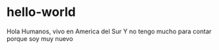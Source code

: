 # hello-world

Hola Humanos, vivo en America del Sur
Y no tengo mucho para contar porque soy muy nuevo
